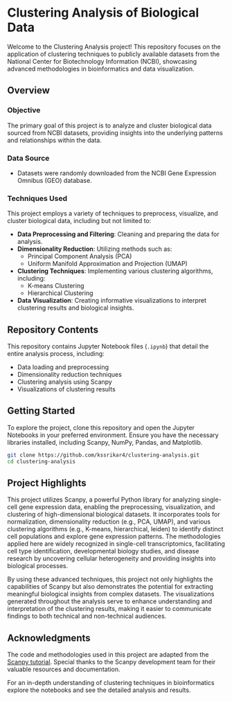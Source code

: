 # Clustering Analysis of Biological Data

Welcome to the Clustering Analysis project! This repository focuses on the application of clustering techniques to publicly available datasets from the National Center for Biotechnology Information (NCBI), showcasing advanced methodologies in bioinformatics and data visualization.

## Overview

### Objective
The primary goal of this project is to analyze and cluster biological data sourced from NCBI datasets, providing insights into the underlying patterns and relationships within the data.

### Data Source
- Datasets were randomly downloaded from the NCBI Gene Expression Omnibus (GEO) database.

### Techniques Used
This project employs a variety of techniques to preprocess, visualize, and cluster biological data, including but not limited to:
- **Data Preprocessing and Filtering**: Cleaning and preparing the data for analysis.
- **Dimensionality Reduction**: Utilizing methods such as:
  - Principal Component Analysis (PCA)
  - Uniform Manifold Approximation and Projection (UMAP)
- **Clustering Techniques**: Implementing various clustering algorithms, including:
  - K-means Clustering
  - Hierarchical Clustering
- **Data Visualization**: Creating informative visualizations to interpret clustering results and biological insights.

## Repository Contents
This repository contains Jupyter Notebook files (`.ipynb`) that detail the entire analysis process, including:
- Data loading and preprocessing
- Dimensionality reduction techniques
- Clustering analysis using Scanpy
- Visualizations of clustering results

## Getting Started
To explore the project, clone this repository and open the Jupyter Notebooks in your preferred environment. Ensure you have the necessary libraries installed, including Scanpy, NumPy, Pandas, and Matplotlib.

```bash
git clone https://github.com/kssrikar4/clustering-analysis.git
cd clustering-analysis
```

## Project Highlights
This project utilizes Scanpy, a powerful Python library for analyzing single-cell gene expression data, enabling the preprocessing, visualization, and clustering of high-dimensional biological datasets. It incorporates tools for normalization, dimensionality reduction (e.g., PCA, UMAP), and various clustering algorithms (e.g., K-means, hierarchical, leiden) to identify distinct cell populations and explore gene expression patterns. The methodologies applied here are widely recognized in single-cell transcriptomics, facilitating cell type identification, developmental biology studies, and disease research by uncovering cellular heterogeneity and providing insights into biological processes.

By using these advanced techniques, this project not only highlights the capabilities of Scanpy but also demonstrates the potential for extracting meaningful biological insights from complex datasets. The visualizations generated throughout the analysis serve to enhance understanding and interpretation of the clustering results, making it easier to communicate findings to both technical and non-technical audiences.

## Acknowledgments
The code and methodologies used in this project are adapted from the [Scanpy tutorial](https://scanpy.readthedocs.io/en/stable/tutorials/basics/clustering.html). Special thanks to the Scanpy development team for their valuable resources and documentation.

For an in-depth understanding of clustering techniques in bioinformatics explore the notebooks and see the detailed analysis and results.
